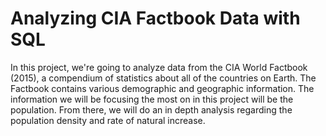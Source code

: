 # Analyzing CIA Factbook Data with SQL
In this project, we're going to analyze data from the CIA World Factbook (2015), a compendium of statistics about all of the countries on Earth. The Factbook contains various demographic and geographic information. The information we will be focusing the most on in this project will be the population. From there, we will do an in depth analysis regarding the population density and rate of natural increase.
